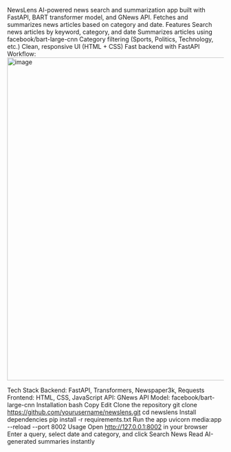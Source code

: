NewsLens AI-powered news search and summarization app built with FastAPI, BART transformer model, and GNews API. Fetches and summarizes news articles based on category and date.
Features Search news articles by keyword, category, and date
Summarizes articles using facebook/bart-large-cnn
Category filtering (Sports, Politics, Technology, etc.)
Clean, responsive UI (HTML + CSS)
Fast backend with FastAPI
Workflow:
<img width="919" height="750" alt="image" src="https://github.com/user-attachments/assets/5c1d143e-aa5e-4bcf-9f56-38474fb9d39f" />

Tech Stack Backend: FastAPI, Transformers, Newspaper3k, Requests
Frontend: HTML, CSS, JavaScript
API: GNews API
Model: facebook/bart-large-cnn
Installation bash Copy Edit
Clone the repository
git clone https://github.com/yourusername/newslens.git cd newslens
Install dependencies
pip install -r requirements.txt
Run the app
uvicorn media:app --reload --port 8002 Usage Open http://127.0.0.1:8002 in your browser
Enter a query, select date and category, and click Search News
Read AI-generated summaries instantly

